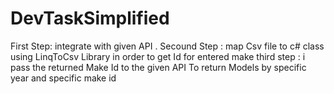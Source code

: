 # DevTaskSimplified
First Step: integrate with given API .
Secound Step : map Csv file to c# class using LinqToCsv Library in order to get Id for entered make
third step : i pass the returned Make Id to the given API To return Models by specific year and specific make id
